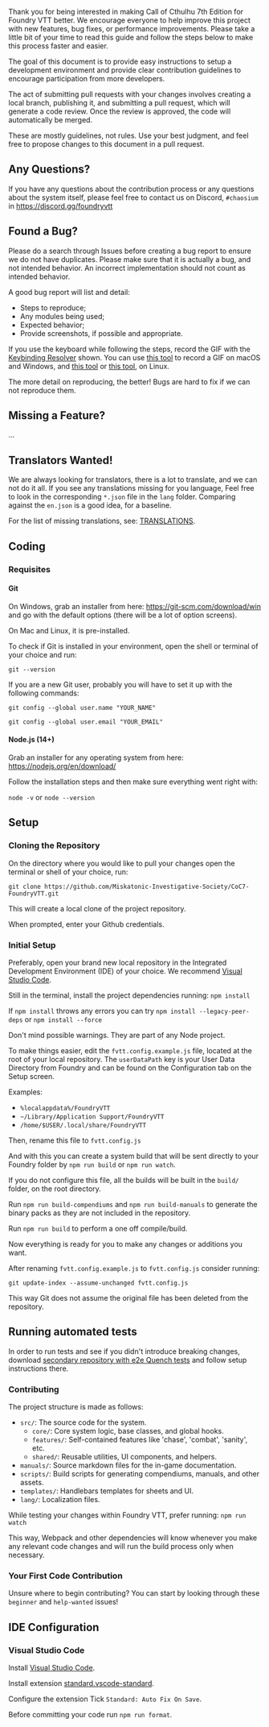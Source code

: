 Thank you for being interested in making Call of Cthulhu 7th Edition for Foundry VTT better. We encourage everyone to help improve this project with new features, bug fixes, or performance improvements. Please take a little bit of your time to read this guide and follow the steps below to make this process faster and easier.

The goal of this document is to provide easy instructions to setup a development environment and provide clear contribution guidelines to encourage participation from more developers.

The act of submitting pull requests with your changes involves creating a local branch, publishing it, and submitting a pull request, which will generate a code review. Once the review is approved, the code will automatically be merged.

These are mostly guidelines, not rules. Use your best judgment, and feel free to propose changes to this document in a pull request.

## Any Questions?

If you have any questions about the contribution process or any questions about the system itself, please feel free to contact us on Discord, `#chaosium` in https://discord.gg/foundryvtt

## Found a Bug?

Please do a search through Issues before creating a bug report to ensure we do not have duplicates. Please make sure that it is actually a bug, and not intended behavior. An incorrect implementation should not count as intended behavior.

A good bug report will list and detail:

- Steps to reproduce;
- Any modules being used;
- Expected behavior;
- Provide screenshots, if possible and appropriate.

If you use the keyboard while following the steps, record the GIF with the [Keybinding Resolver](https://github.com/atom/keybinding-resolver) shown. You can use [this tool](https://www.cockos.com/licecap/) to record a GIF on macOS and Windows, and [this tool](https://github.com/colinkeenan/silentcast) or [this tool](https://github.com/GNOME/byzanz), on Linux.

The more detail on reproducing, the better! Bugs are hard to fix if we can not reproduce them.

## Missing a Feature?

...

## Translators Wanted!

We are always looking for translators, there is a lot to translate, and we can not do it all. If you see any translations missing for you language, Feel free to look in the corresponding `*.json` file in the `lang` folder. Comparing against the `en.json` is a good idea, for a baseline.

For the list of missing translations, see: [TRANSLATIONS](.github/TRANSLATIONS.md).

## Coding

### Requisites

#### Git

On Windows, grab an installer from here: https://git-scm.com/download/win and go with the default options (there will be a lot of option screens).

On Mac and Linux, it is pre-installed.

To check if Git is installed in your environment, open the shell or terminal of your choice and run:

`git --version`

If you are a new Git user, probably you will have to set it up with the following commands:

`git config --global user.name "YOUR_NAME"`

`git config --global user.email "YOUR_EMAIL"`

#### Node.js (14+)

Grab an installer for any operating system from here: https://nodejs.org/en/download/

Follow the installation steps and then make sure everything went right with:

`node -v` or `node --version`

## Setup

### Cloning the Repository

On the directory where you would like to pull your changes open the terminal or shell of your choice, run:

`git clone https://github.com/Miskatonic-Investigative-Society/CoC7-FoundryVTT.git`

This will create a local clone of the project repository.

When prompted, enter your Github credentials.

### Initial Setup

Preferably, open your brand new local repository in the Integrated Development Environment (IDE) of your choice. We recommend [Visual Studio Code](#Visual-Studio-Code).

Still in the terminal, install the project dependencies running: `npm install`

If `npm install` throws any errors you can try `npm install --legacy-peer-deps` or `npm install --force`

Don't mind possible warnings. They are part of any Node project.

To make things easier, edit the `fvtt.config.example.js` file, located at the root of your local repository. The `userDataPath` key is your User Data Directory from Foundry and can be found on the Configuration tab on the Setup screen.

Examples:

- `%localappdata%/FoundryVTT`
- `~/Library/Application Support/FoundryVTT`
- `/home/$USER/.local/share/FoundryVTT`

Then, rename this file to `fvtt.config.js`

And with this you can create a system build that will be sent directly to your Foundry folder by `npm run build` or `npm run watch`.

If you do not configure this file, all the builds will be built in the `build/` folder, on the root directory.

Run `npm run build-compendiums` and `npm run build-manuals` to generate the binary packs as they are not included in the repository.

Run `npm run build` to perform a one off compile/build.

Now everything is ready for you to make any changes or additions you want.

After renaming `fvtt.config.example.js` to `fvtt.config.js` consider running:

`git update-index --assume-unchanged fvtt.config.js`

This way Git does not assume the original file has been deleted from the repository.

## Running automated tests

In order to run tests and see if you didn't introduce breaking changes, download [secondary repository with e2e Quench tests](https://github.com/Miskatonic-Investigative-Society/coc7-system-tests) and follow setup instructions there.

### Contributing

The project structure is made as follows:

- `src/`: The source code for the system.
  - `core/`: Core system logic, base classes, and global hooks.
  - `features/`: Self-contained features like 'chase', 'combat', 'sanity', etc.
  - `shared/`: Reusable utilities, UI components, and helpers.
- `manuals/`: Source markdown files for the in-game documentation.
- `scripts/`: Build scripts for generating compendiums, manuals, and other assets.
- `templates/`: Handlebars templates for sheets and UI.
- `lang/`: Localization files.

While testing your changes within Foundry VTT, prefer running: `npm run watch`

This way, Webpack and other dependencies will know whenever you make any relevant code changes and will run the build process only when necessary.

### Your First Code Contribution

Unsure where to begin contributing? You can start by looking through these `beginner` and `help-wanted` issues!

## IDE Configuration

### Visual Studio Code

Install [Visual Studio Code](https://code.visualstudio.com/download).

Install extension [standard.vscode-standard](https://marketplace.visualstudio.com/items?itemName=standard.vscode-standard).

Configure the extension Tick `Standard: Auto Fix On Save`.

Before committing your code run `npm run format`.
